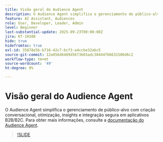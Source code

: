 ```yaml
---
title: Visão geral do Audience Agent
description: O Audience Agent simplifica o gerenciamento de público-alvo com criação conversacional, otimização, insights e integração segura em aplicativos B2B/B2C.
feature: AI Assistant, Audiences
role: User, Developer, Leader, Admin
level: Beginner
last-substantial-update: 2025-09-23T00:00:00Z
jira: KT-19108
hide: true
hidefromtoc: true
exl-id: 35878e5b-b716-42c7-bcf3-a4ccbe32abc5
source-git-commit: 12a056d6489d5673b65adc38444f66631506d6c2
workflow-type: tm+mt
source-wordcount: '49'
ht-degree: 0%

---
```


# Visão geral do Audience Agent

O Audience Agent simplifica o gerenciamento de público-alvo com criação conversacional, otimização, insights e integração segura em aplicativos B2B/B2C. Para obter mais informações, consulte a [documentação do Audience Agent](https://experienceleague.adobe.com/en/docs/experience-cloud-ai/experience-cloud-ai/agents/audience).

>[!SLIDE](audience-agent-overview)
